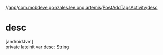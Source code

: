 //[app](../../../index.md)/[com.mobdeve.gonzales.lee.ong.artemis](../index.md)/[PostAddTagsActivity](index.md)/[desc](desc.md)

# desc

[androidJvm]\
private lateinit var [desc](desc.md): [String](https://kotlinlang.org/api/latest/jvm/stdlib/kotlin/-string/index.html)
